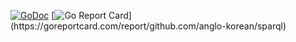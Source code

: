 [![GoDoc](https://img.shields.io/badge/pkg.go.dev-doc-blue)](http://pkg.go.dev/github.com/anglo-korean/sparql)
[![Go Report Card](https://goreportcard.com/badge/.)](https://goreportcard.com/report/github.com/anglo-korean/sparql)
